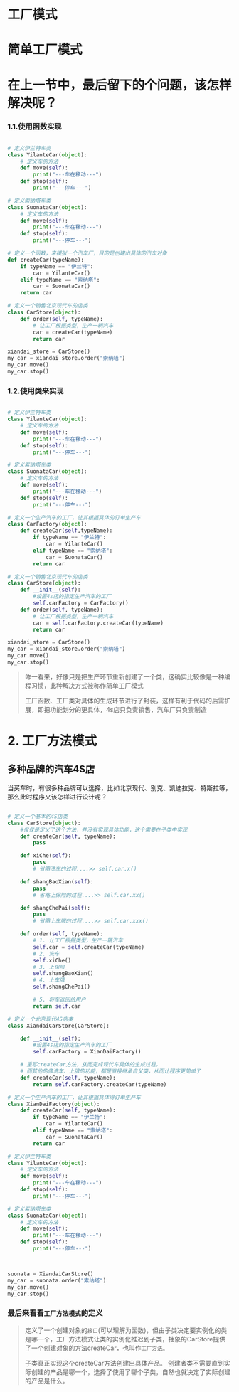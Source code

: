 # 工厂模式

# 简单工厂模式

# 在上一节中，最后留下的个问题，该怎样解决呢？

### 1.1.使用函数实现

```python

# 定义伊兰特车类
class YilanteCar(object):
	# 定义车的方法
	def move(self):
		print("---车在移动---")
	def stop(self):
		print("---停车---")

# 定义索纳塔车类
class SuonataCar(object):
	# 定义车的方法
	def move(self):
		print("---车在移动---")
	def stop(self):
		print("---停车---")

# 定义一个函数，来模拟一个汽车厂，目的是创建出具体的汽车对象
def createCar(typeName):
	if typeName == "伊兰特":
		car = YilanteCar()
	elif typeName == "索纳塔":
		car = SuonataCar()
	return car

# 定义一个销售北京现代车的店类
class CarStore(object):
	def order(self, typeName):
		# 让工厂根据类型，生产一辆汽车
		car = createCar(typeName)
		return car

xiandai_store = CarStore()
my_car = xiandai_store.order("索纳塔")
my_car.move()
my_car.stop()
```

### 1.2.使用类来实现

```python

# 定义伊兰特车类
class YilanteCar(object):
	# 定义车的方法
	def move(self):
		print("---车在移动---")
	def stop(self):
		print("---停车---")

# 定义索纳塔车类
class SuonataCar(object):
	# 定义车的方法
	def move(self):
		print("---车在移动---")
	def stop(self):
		print("---停车---")

# 定义一个生产汽车的工厂，让其根据具体的订单生产车
class CarFactory(object):
	def createCar(self,typeName):
		if typeName == "伊兰特":
			car = YilanteCar()
		elif typeName == "索纳塔":
			car = SuonataCar()
		return car

# 定义一个销售北京现代车的店类
class CarStore(object):
	def __init__(self):
		#设置4s店的指定生产汽车的工厂
		self.carFactory = CarFactory()
	def order(self, typeName):
		# 让工厂根据类型，生产一辆汽车
		car = self.carFactory.createCar(typeName)
		return car

xiandai_store = CarStore()
my_car = xiandai_store.order("索纳塔")
my_car.move()
my_car.stop()
```

> 咋一看来，好像只是把生产环节重新创建了一个类，这确实比较像是一种编程习惯，此种解决方式被称作简单工厂模式
>
> 工厂函数、工厂类对具体的生成环节进行了封装，这样有利于代码的后需扩展，即把功能划分的更具体，4s店只负责销售，汽车厂只负责制造

# 2. 工厂方法模式

## 多种品牌的汽车4S店

当买车时，有很多种品牌可以选择，比如北京现代、别克、凯迪拉克、特斯拉等，那么此时程序又该怎样进行设计呢？

```python

# 定义一个基本的4S店类
class CarStore(object):
	#仅仅是定义了这个方法，并没有实现具体功能，这个需要在子类中实现
    def createCar(self, typeName):
        pass

    def xiChe(self):
    	pass
    	# 省略洗车的过程....>> self.car.x()

    def shangBaoXian(self):
    	pass
    	# 省略上保险的过程....>> self.car.xx()

    def shangChePai(self):
    	pass
    	# 省略上车牌的过程....>> self.car.xxx()

    def order(self, typeName):
        # 1. 让工厂根据类型，生产一辆汽车
        self.car = self.createCar(typeName)
        # 2. 洗车
        self.xiChe()
        # 3. 上保险
        self.shangBaoXian()
        # 4. 上车牌
        self.shangChePai()

        # 5. 将车返回给用户
        return self.car

# 定义一个北京现代4S店类
class XiandaiCarStore(CarStore):

	def __init__(self):
		#设置4s店的指定生产汽车的工厂
		self.carFactory = XianDaiFactory()

	# 重写createCar方法，从而完成现代车具体的生成过程，
	# 而其他的像洗车、上牌的功能，都是直接继承自父类，从而让程序更简单了
    def createCar(self, typeName):
        return self.carFactory.createCar(typeName)

# 定义一个生产汽车的工厂，让其根据具体得订单生产车
class XianDaiFactory(object):
    def createCar(self, typeName):
        if typeName == "伊兰特":
            car = YilanteCar()
        elif typeName == "索纳塔":
            car = SuonataCar()
        return car

# 定义伊兰特车类
class YilanteCar(object):
    # 定义车的方法
    def move(self):
        print("---车在移动---")
    def stop(self):
        print("---停车---")

# 定义索纳塔车类
class SuonataCar(object):
    # 定义车的方法
    def move(self):
        print("---车在移动---")
    def stop(self):
        print("---停车---")



suonata = XiandaiCarStore()
my_car = suonata.order("索纳塔")
my_car.move()
my_car.stop()


```

### 最后来看看`工厂方法模式`的定义

> 定义了一个创建对象的`接口`(可以理解为函数)，但由子类决定要实例化的类是哪一个，工厂方法模式让类的实例化推迟到子类，抽象的CarStore提供了一个创建对象的方法createCar，也叫作`工厂方法`。
>
> 子类真正实现这个createCar方法创建出具体产品。
创建者类不需要直到实际创建的产品是哪一个，选择了使用了哪个子类，自然也就决定了实际创建的产品是什么。
